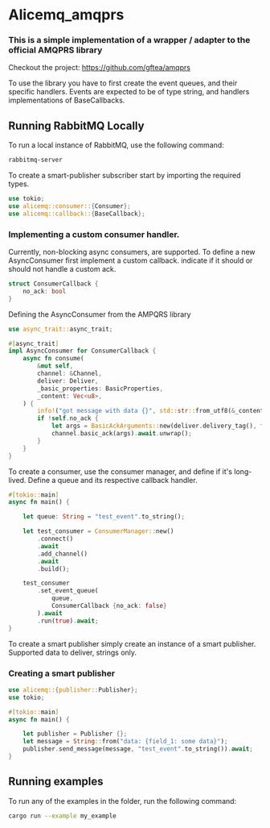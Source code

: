 # Alicemq_amqprs
### This is a simple implementation of a wrapper / adapter to the official AMQPRS library

Checkout the project: https://github.com/gftea/amqprs

To use the library you have to first create the event queues, and their specific handlers.
Events are expected to be of type string, and handlers implementations of BaseCallbacks.

## Running RabbitMQ Locally

To run a local instance of RabbitMQ, use the following command:

```zsh
rabbitmq-server
```

To create a smart-publisher subscriber start by importing the required types.
```rust
use tokio;
use alicemq::consumer::{Consumer};
use alicemq::callback::{BaseCallback};
```

### Implementing a custom consumer handler.

Currently, non-blocking async consumers, are supported. To define a new AsyncConsumer
first implement a custom callback. indicate if it should or should not handle a custom ack.

```rust
struct ConsumerCallback {
    no_ack: bool
}
````

Defining the AsyncConsumer from the AMPQRS library

```rust
use async_trait::async_trait;

#[async_trait]
impl AsyncConsumer for ConsumerCallback {
    async fn consume(
        &mut self,
        channel: &Channel,
        deliver: Deliver,
        _basic_properties: BasicProperties,
        _content: Vec<u8>,
    ) {
        info!("got message with data {}", std::str::from_utf8(&_content).unwrap());
        if !self.no_ack {
            let args = BasicAckArguments::new(deliver.delivery_tag(), false);
            channel.basic_ack(args).await.unwrap();
        }
    }
}
````

To create a consumer, use the consumer manager, and define if it's long-lived.
Define a queue and its respective callback handler.

```rust
#[tokio::main]
async fn main() {

    let queue: String = "test_event".to_string();

    let test_consumer = ConsumerManager::new()
        .connect()
        .await
        .add_channel()
        .await
        .build();

    test_consumer
        .set_event_queue(
            queue,
            ConsumerCallback {no_ack: false}
        ).await
        .run(true).await;
}
```

To create a smart publisher simply create an instance of a smart publisher. 
Supported data to deliver, strings only.

### Creating a smart publisher
```rust
use alicemq::{publisher::Publisher};
use tokio;

#[tokio::main]
async fn main() {

    let publisher = Publisher {};
    let message = String::from("data: {field_1: some data}");
    publisher.send_message(message, "test_event".to_string()).await;
}
```

## Running examples

To run any of the examples in the folder, run the following command:

```zsh
cargo run --example my_example
```

